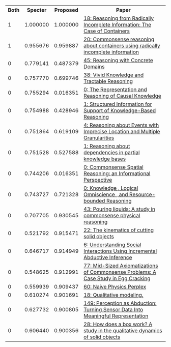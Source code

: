 <html><table><tr>
<th>Both</th>
<th>Specter</th>
<th>Proposed</th>
<th>Paper</th>
</tr>
<tr>
<td>1</td>
<td>1.000000</td>
<td>1.000000</td>
<td><a href="https://www.semanticscholar.org/paper/3466a23bf5672a0d8e10a10a9de209c7e7f5c094">18: Reasoning from Radically Incomplete Information: The Case of Containers</a></td>
</tr>
<tr>
<td>1</td>
<td>0.955676</td>
<td>0.959887</td>
<td><a href="https://www.semanticscholar.org/paper/e7a8e4288605ec3e88690dca57448995c39ba947">20: Commonsense reasoning about containers using radically incomplete information</a></td>
</tr>
<tr>
<td>0</td>
<td>0.779141</td>
<td>0.487379</td>
<td><a href="https://www.semanticscholar.org/paper/94a61bdd14f1ad9f19a00bd77da6836a470d1154">45: Reasoning with Concrete Domains</a></td>
</tr>
<tr>
<td>0</td>
<td>0.757770</td>
<td>0.699746</td>
<td><a href="https://www.semanticscholar.org/paper/b82412f1d9c930d7801abc0142759cb4be95f971">38: Vivid Knowledge and Tractable Reasoning</a></td>
</tr>
<tr>
<td>0</td>
<td>0.755294</td>
<td>0.016351</td>
<td><a href="https://www.semanticscholar.org/paper/76795ca3cae4a4543664649352de6f79ad3dfc03">0: The Representation and Reasoning of Causal Knowledge</a></td>
</tr>
<tr>
<td>0</td>
<td>0.754988</td>
<td>0.428946</td>
<td><a href="https://www.semanticscholar.org/paper/5847bbdb09796fa1ec29f115fe2a9899a96f4a9c">1: Structured Information for Support of Knowledge-Based Reasoning</a></td>
</tr>
<tr>
<td>0</td>
<td>0.751864</td>
<td>0.619109</td>
<td><a href="https://www.semanticscholar.org/paper/530f4a98289a1c883556ee5ade166ba6d1e83ac1">4: Reasoning about Events with Imprecise Location and Multiple Granularities</a></td>
</tr>
<tr>
<td>0</td>
<td>0.751528</td>
<td>0.527588</td>
<td><a href="https://www.semanticscholar.org/paper/f34a79f1e238bb330f27fa03afedc72308f870a8">1: Reasoning about dependencies in partial knowledge bases</a></td>
</tr>
<tr>
<td>0</td>
<td>0.744206</td>
<td>0.016351</td>
<td><a href="https://www.semanticscholar.org/paper/0fb2d3917f07db2aa14bfddf9f77274ef4e25bb9">0: Commonsense Spatial Reasoning: an Informational Perspective</a></td>
</tr>
<tr>
<td>0</td>
<td>0.743727</td>
<td>0.721328</td>
<td><a href="https://www.semanticscholar.org/paper/898d0123cdaf2822f52367ac05c84bae106728eb">0: Knowledge , Logical Omniscience , and Resource-bounded Reasoning</a></td>
</tr>
<tr>
<td>0</td>
<td>0.707705</td>
<td>0.930545</td>
<td><a href="https://www.semanticscholar.org/paper/53a48698f177df2dcd36acf3d9d5d21501b39d20">43: Pouring liquids: A study in commonsense physical reasoning</a></td>
</tr>
<tr>
<td>0</td>
<td>0.521792</td>
<td>0.915471</td>
<td><a href="https://www.semanticscholar.org/paper/df17a5e087e236b69b29e7e38b08f972c4bcc7a2">22: The kinematics of cutting solid objects</a></td>
</tr>
<tr>
<td>0</td>
<td>0.646717</td>
<td>0.914949</td>
<td><a href="https://www.semanticscholar.org/paper/8b573d0fc4161b05fdacf3cbf9cca21c7d6aeaef">6: Understanding Social Interactions Using Incremental Abductive Inference</a></td>
</tr>
<tr>
<td>0</td>
<td>0.548625</td>
<td>0.912991</td>
<td><a href="https://www.semanticscholar.org/paper/5bdeeeac54606dc90f14dc21a0265581f27df616">77: Mid-Sized Axiomatizations of Commonsense Problems: A Case Study in Egg Cracking</a></td>
</tr>
<tr>
<td>0</td>
<td>0.559939</td>
<td>0.909437</td>
<td><a href="https://www.semanticscholar.org/paper/1615f35d88d2099e3ccb9bb9a3d41f6d385c0082">60: Naive Physics Perplex</a></td>
</tr>
<tr>
<td>0</td>
<td>0.610274</td>
<td>0.901691</td>
<td><a href="https://www.semanticscholar.org/paper/2aea8af32300cd87fb49c753a58ce314c711689f">18: Qualitative modeling.</a></td>
</tr>
<tr>
<td>0</td>
<td>0.627732</td>
<td>0.900805</td>
<td><a href="https://www.semanticscholar.org/paper/e755e123acbd3952be5e245d979dd31add5e45d1">149: Perception as Abduction: Turning Sensor Data Into Meaningful Representation</a></td>
</tr>
<tr>
<td>0</td>
<td>0.606440</td>
<td>0.900356</td>
<td><a href="https://www.semanticscholar.org/paper/d9cf24995d896ab529e8d5f3d734f8535b96c5e7">28: How does a box work? A study in the qualitative dynamics of solid objects</a></td>
</tr>
</table></html>
